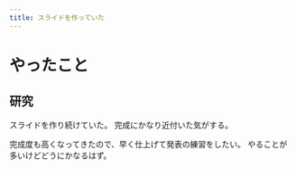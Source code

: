 ```yaml
---
title: スライドを作っていた
---
```


# やったこと

## 研究

スライドを作り続けていた。
完成にかなり近付いた気がする。

完成度も高くなってきたので、早く仕上げて発表の練習をしたい。
やることが多いけどどうにかなるはず。
